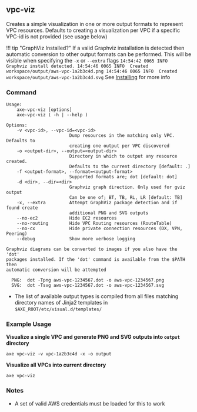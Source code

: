 
## vpc-viz

Creates a simple visualization in one or more output formats to represent VPC resources. Defaults to creating a visualization per VPC if a specific VPC-id is not provided (see usage below)

!!! tip "GraphViz Installed?"
    If a valid Graphviz installation is detected then automatic conversion to other output formats can be performed. This will be visible when specifying the `-x` or `--extra` flags
    ```
    14:54:42 0065 INFO  Graphviz install detected.
    14:54:46 0065 INFO  Created workspace/output/aws-vpc-1a2b3c4d.png
    14:54:46 0065 INFO  Created workspace/output/aws-vpc-1a2b3c4d.svg
    ```
    See [Installing](/content/user-guide/installing/) for more info

### Command

```
Usage:
    axe-vpc-viz [options]
    axe-vpc-viz ( -h | --help )

Options:
    -v <vpc-id>, --vpc-id=<vpc-id>
                        Dump resources in the matching only VPC. Defaults to
                        creating one output per VPC discovered
    -o <output-dir>, --output=<output-dir>
                        Directory in which to output any resource created.
                        Defaults to the current directory [default: .]
    -f <output-format>, --format=<output-format>
                        Supported formats are; dot [default: dot]
    -d <dir>, --dir=<dir>
                        Graphviz graph direction. Only used for gviz output
                        Can be one of; BT, TB, RL, LR [default: TB]
    -x, --extra         Attempt GraphViz package detection and if found create
                        additional PNG and SVG outputs
    --no-ec2            Hide EC2 resources
    --no-routing        Hide VPC Routing resources (RouteTable)
    --no-cx             Hide private connection resources (DX, VPN, Peering)
    --debug             Show more verbose logging

Graphviz diagrams can be converted to images if you also have the 'dot'
packages installed. If the 'dot' command is available from the $PATH then
automatic conversion will be attempted

  PNG:  dot -Tpng aws-vpc-1234567.dot -o aws-vpc-1234567.png
  SVG:  dot -Tsvg aws-vpc-1234567.dot -o aws-vpc-1234567.svg
```

 - The list of available output types is compiled from all files matching directory names of Jinja2 templates in `$AXE_ROOT/etc/visual.d/templates/`

### Example Usage

**Visualize a single VPC and generate PNG and SVG outputs into `output` directory**
```
axe vpc-viz -v vpc-1a2b3c4d -x -o output
```

**Visualize all VPCs into current directory**
```
axe vpc-viz
```


### Notes

 - A set of valid AWS credentials must be loaded for this to work


